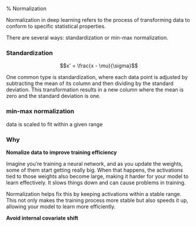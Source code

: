 % Normalization

Normalization in deep learning refers to the process of transforming data to conform to specific statistical properties.

There are several ways: standardization or min-max normalization.

### Standardization

$$x' = \frac{x - \mu}{\sigma}$$

One common type is standardization, where each data point is adjusted by subtracting the mean of its column and then dividing by the standard deviation. This transformation results in a new column where the mean is zero and the standard deviation is one.

### min-max normalization

data is scaled to fit within a given range

### Why

__Nomalize data to improve training efficiency__

Imagine you’re training a neural network, and as you update the weights, some of them start getting really big. When that happens, the activations tied to those weights also become large, making it harder for your model to learn effectively. It slows things down and can cause problems in training.

Normalization helps fix this by keeping activations within a stable range. This not only makes the training process more stable but also speeds it up, allowing your model to learn more efficiently.

__Avoid internal covariate shift__ 
